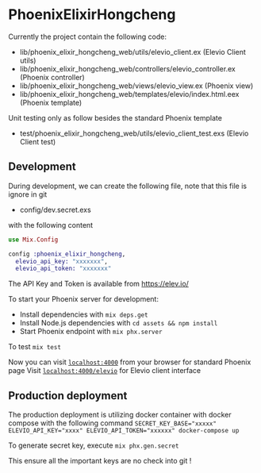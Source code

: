 # PhoenixElixirHongcheng

Currently the project contain the following code:

  * lib/phoenix_elixir_hongcheng_web/utils/elevio_client.ex (Elevio Client utils)
  * lib/phoenix_elixir_hongcheng_web/controllers/elevio_controller.ex (Phoenix controller)
  * lib/phoenix_elixir_hongcheng_web/views/elevio_view.ex (Phoenix view)
  * lib/phoenix_elixir_hongcheng_web/templates/elevio/index.html.eex (Phoenix template)

Unit testing only as follow besides the standard Phoenix template

  * test/phoenix_elixir_hongcheng_web/utils/elevio_client_test.exs (Elevio Client test)

## Development

During development, we can create the following file, note that this file is ignore in git

  * config/dev.secret.exs

with the following content
```exs
use Mix.Config

config :phoenix_elixir_hongcheng,
  elevio_api_key: "xxxxxxx",
  elevio_api_token: "xxxxxxx"
```
The API Key and Token is available from https://elev.io/

To start your Phoenix server for development:

  * Install dependencies with `mix deps.get`
  * Install Node.js dependencies with `cd assets && npm install`
  * Start Phoenix endpoint with `mix phx.server`

To test `mix test`

Now you can visit [`localhost:4000`](http://localhost:4000) from your browser for standard Phoenix page
Visit [`localhost:4000/elevio`](http://localhost:4000/elevio) for Elevio client interface

## Production deployment

The production deployment is utilizing docker container with docker compose with the following command
  `SECRET_KEY_BASE="xxxxx" ELEVIO_API_KEY="xxxx" ELEVIO_API_TOKEN="xxxxxx" docker-compose up`

To generate secret key, execute
  `mix phx.gen.secret`

This ensure all the important keys are no check into git !